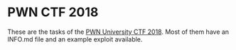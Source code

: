 # PWN CTF 2018
These are the tasks of the [PWN University CTF 2018](http://uni.hctf.fun). Most of them have an INFO.md file and an example exploit available. 
